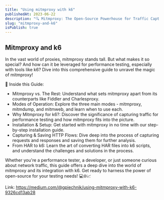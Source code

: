 ```yaml
---
title: "Using mitmproxy with k6"
publishedAt: 2023-06-22
description: "🔍 Mitmproxy: The Open-Source Powerhouse for Traffic Capture 🔍"
slug: "mitmproxy-and-k6"
isPublish: true
---
```


## Mitmproxy and k6

In the vast world of proxies, mitmproxy stands tall. But what makes it so special? And how can it be leveraged for performance testing, especially with tools like k6? Dive into this comprehensive guide to unravel the magic of mitmproxy!

📌 Inside this Guide:

- Mitmproxy vs. The Rest: Understand what sets mitmproxy apart from its counterparts like Fiddler and Charlesproxy.
- Modes of Operation: Explore the three main modes - mitmproxy, mitmdump, and mitmweb, and learn when to use each.
- Why Mitmproxy for k6?: Discover the significance of capturing traffic for performance testing and how mitmproxy fits into the picture.
- Installation & Setup: Get started with mitmproxy in no time with our step-by-step installation guide.
- Capturing & Saving HTTP Flows: Dive deep into the process of capturing requests and responses and saving them for further analysis.
- From HAR to k6: Learn the art of converting HAR files into k6 scripts, and understand the challenges and solutions in the process.

Whether you're a performance tester, a developer, or just someone curious about network traffic, this guide offers a deep dive into the world of mitmproxy and its integration with k6. Get ready to harness the power of open-source for your testing needs! 💻🌐📈

Link: https://medium.com/@gpiechnik/using-mitmproxy-with-k6-9326cd13ab28

